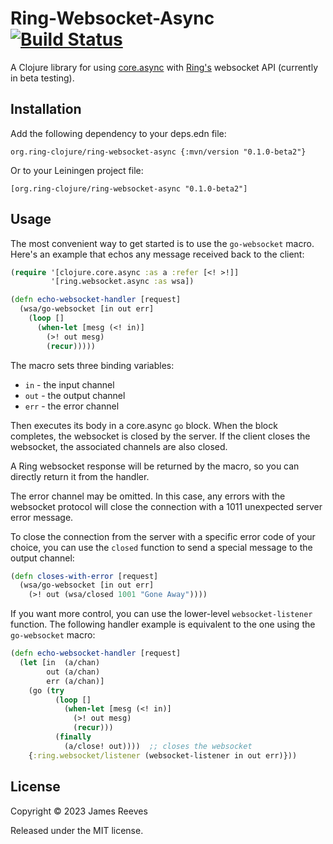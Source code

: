 # Ring-Websocket-Async [![Build Status](https://github.com/ring-clojure/ring-websocket-async/actions/workflows/test.yml/badge.svg?branch=master)](https://github.com/ring-clojure/ring-websocket-async/actions/workflows/test.yml)

A Clojure library for using [core.async][] with [Ring's][] websocket API
(currently in beta testing).

[core.async]: https://github.com/clojure/core.async
[ring's]: https://github.com/ring-clojure/ring

## Installation

Add the following dependency to your deps.edn file:

    org.ring-clojure/ring-websocket-async {:mvn/version "0.1.0-beta2"}

Or to your Leiningen project file:

    [org.ring-clojure/ring-websocket-async "0.1.0-beta2"]

## Usage

The most convenient way to get started is to use the `go-websocket`
macro. Here's an example that echos any message received back to the
client:

```clojure
(require '[clojure.core.async :as a :refer [<! >!]]
         '[ring.websocket.async :as wsa])

(defn echo-websocket-handler [request]
  (wsa/go-websocket [in out err]
    (loop []
      (when-let [mesg (<! in)]
        (>! out mesg)
        (recur)))))
```

The macro sets three binding variables:

* `in`  - the input channel
* `out` - the output channel
* `err` - the error channel

Then executes its body in a core.async `go` block. When the block
completes, the websocket is closed by the server. If the client closes
the websocket, the associated channels are also closed.

A Ring websocket response will be returned by the macro, so you can
directly return it from the handler.

The error channel may be omitted. In this case, any errors with the
websocket protocol will close the connection with a 1011 unexpected
server error message.

To close the connection from the server with a specific error code of
your choice, you can use the `closed` function to send a special message
to the output channel:

```clojure
(defn closes-with-error [request]
  (wsa/go-websocket [in out err]
    (>! out (wsa/closed 1001 "Gone Away"))))
```

If you want more control, you can use the lower-level
`websocket-listener` function. The following handler example is
equivalent to the one using the `go-websocket` macro:

```clojure
(defn echo-websocket-handler [request]
  (let [in  (a/chan)
        out (a/chan)
        err (a/chan)]
    (go (try
          (loop []
            (when-let [mesg (<! in)]
              (>! out mesg)
              (recur)))
          (finally
            (a/close! out))))  ;; closes the websocket
    {:ring.websocket/listener (websocket-listener in out err)}))
```

## License

Copyright © 2023 James Reeves

Released under the MIT license.
